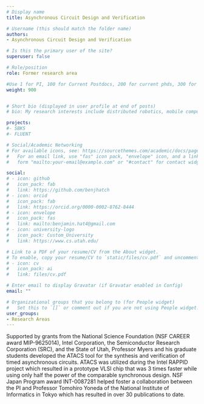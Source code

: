 ```yaml
---
# Display name
title: Asynchronous Circuit Design and Verification

# Username (this should match the folder name)
authors:
- Asynchronous Circuit Design and Verification

# Is this the primary user of the site?
superuser: false

# Role/position
role: Former research area

#Use 1 for PI, 100 for Current Postdocs, 200 for current phds, 300 for current masters, 400 for current undergrads, 800 for alum postdocs, 810 for alum phds, 820 for alum masters, and 830 for alum undergrads
weight: 900


# Short bio (displayed in user profile at end of posts)
# bio: My research interests include distributed robotics, mobile computing and programmable matter.

projects:
#- SBKS
#- FLUENT

# Social/Academic Networking
# For available icons, see: https://sourcethemes.com/academic/docs/page-builder/#icons
#   For an email link, use "fas" icon pack, "envelope" icon, and a link in the
#   form "mailto:your-email@example.com" or "#contact" for contact widget.

social:
# - icon: github
#   icon_pack: fab
#   link: https://github.com/benjhatch
# - icon: orcid
#   icon_pack: fab
#   link: https://orcid.org/0000-0002-8762-8444
# - icon: envelope
#   icon_pack: fas
#   link: mailto:benjamin.hat4@gmail.com
# - icon: university-logo
#   icon_pack: Custom_University
#   link: https://www.cs.utah.edu/

# Link to a PDF of your resume/CV from the About widget.
# To enable, copy your resume/CV to `static/files/cv.pdf` and uncomment the lines below.
# - icon: cv
#   icon_pack: ai
#   link: files/cv.pdf

# Enter email to display Gravatar (if Gravatar enabled in Config)
email: ""

# Organizational groups that you belong to (for People widget)
#   Set this to `[]` or comment out if you are not using People widget.
user_groups:
- Research Areas
---
```

Supported by grants from the National Science Foundation (NSF CAREER award MIP-9625014), Intel Corporation, the Semiconductor Research Corporation (SRC), and the State of Utah, Professor Myers and his graduate students developed the ATACS tool for the synthesis and verification of timed asynchronous circuits. ATACS was utilized during the Intel RAPPID project which resulted in a prototype VLSI chip that was 3 times faster while using only half the power of the comparable synchronous design. NSF Japan Program award INT-0087281 helped foster a collaboration between the PI and Professor Tomohiro Yoneda of the National Institute of Informatics in Tokyo which has resulted in over 30 publications to date.
